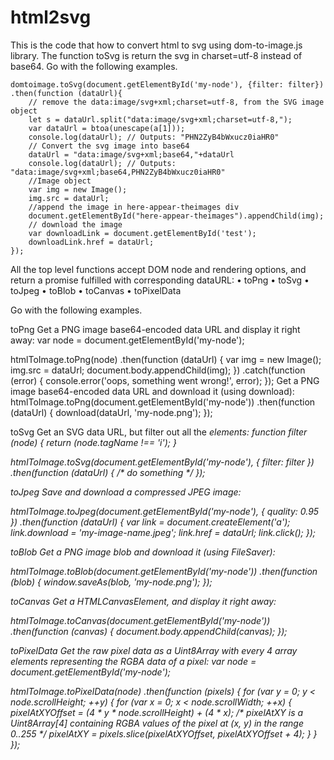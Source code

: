 # html2svg
This is the code that how to convert html to svg using dom-to-image.js library. The function toSvg is return the svg in charset=utf-8 instead of base64.
Go with the following examples.

    
    domtoimage.toSvg(document.getElementById('my-node'), {filter: filter})
    .then(function (dataUrl){
        // remove the data:image/svg+xml;charset=utf-8, from the SVG image object
        let s = dataUrl.split("data:image/svg+xml;charset=utf-8,");
        var dataUrl = btoa(unescape(a[1]));
        console.log(dataUrl); // Outputs: "PHN2ZyB4bWxucz0iaHR0"
        // Convert the svg image into base64
        dataUrl = "data:image/svg+xml;base64,"+dataUrl
        console.log(dataUrl); // Outputs: "data:image/svg+xml;base64,PHN2ZyB4bWxucz0iaHR0"
        //Image object
        var img = new Image();
        img.src = dataUrl;
        //append the image in here-appear-theimages div
        document.getElementById("here-appear-theimages").appendChild(img);
        // download the image    
        var downloadLink = document.getElementById('test');
        downloadLink.href = dataUrl;
    });



All the top level functions accept DOM node and rendering options, and return a promise fulfilled with corresponding dataURL:
    • toPng 
    • toSvg
    • toJpeg 
    • toBlob 
    • toCanvas 
    • toPixelData 

Go with the following examples.

toPng
Get a PNG image base64-encoded data URL and display it right away:
var node = document.getElementById('my-node');

htmlToImage.toPng(node)
  .then(function (dataUrl) {
    var img = new Image();
    img.src = dataUrl;
    document.body.appendChild(img);
  })
  .catch(function (error) {
    console.error('oops, something went wrong!', error);
  });
Get a PNG image base64-encoded data URL and download it (using download):
htmlToImage.toPng(document.getElementById('my-node'))
  .then(function (dataUrl) {
    download(dataUrl, 'my-node.png');
  });
  
toSvg
Get an SVG data URL, but filter out all the <i> elements:
function filter (node) {
  return (node.tagName !== 'i');
}

htmlToImage.toSvg(document.getElementById('my-node'), { filter: filter })
  .then(function (dataUrl) {
    /* do something */
  });
    
toJpeg
Save and download a compressed JPEG image:
    
htmlToImage.toJpeg(document.getElementById('my-node'), { quality: 0.95 })
  .then(function (dataUrl) {
    var link = document.createElement('a');
    link.download = 'my-image-name.jpeg';
    link.href = dataUrl;
    link.click();
  });
    
toBlob
Get a PNG image blob and download it (using FileSaver):
    
htmlToImage.toBlob(document.getElementById('my-node'))
  .then(function (blob) {
    window.saveAs(blob, 'my-node.png');
  });
    
toCanvas
Get a HTMLCanvasElement, and display it right away:
    
htmlToImage.toCanvas(document.getElementById('my-node'))
  .then(function (canvas) {
    document.body.appendChild(canvas);
  });
    
toPixelData
Get the raw pixel data as a Uint8Array with every 4 array elements representing the RGBA data of a pixel:
var node = document.getElementById('my-node');

htmlToImage.toPixelData(node)
  .then(function (pixels) {
    for (var y = 0; y < node.scrollHeight; ++y) {
      for (var x = 0; x < node.scrollWidth; ++x) {
        pixelAtXYOffset = (4 * y * node.scrollHeight) + (4 * x);
        /* pixelAtXY is a Uint8Array[4] containing RGBA values of the pixel at (x, y) in the range 0..255 */
        pixelAtXY = pixels.slice(pixelAtXYOffset, pixelAtXYOffset + 4);
      }
    }
  });
